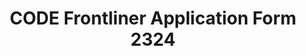 ---
title: CODE Frontliner Application Form 2324
redirect_to: https://forms.gle/RiQboH7WpBAUoRX49
redirect_from: 
  - /FrontlinerForm2324
  - /frontlinerform2324
---